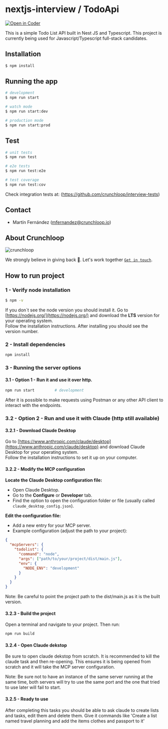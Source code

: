 # nextjs-interview / TodoApi

[![Open in Coder](https://dev.crunchloop.io/open-in-coder.svg)](https://dev.crunchloop.io/templates/fly-containers/workspace?param.Git%20Repository=git@github.com:crunchloop/nextjs-interview.git)

This is a simple Todo List API built in Nest JS and Typescript. This project is currently being used for Javascript/Typescript full-stack candidates.

## Installation

```bash
$ npm install
```

## Running the app

```bash
# development
$ npm run start

# watch mode
$ npm run start:dev

# production mode
$ npm run start:prod
```

## Test

```bash
# unit tests
$ npm run test

# e2e tests
$ npm run test:e2e

# test coverage
$ npm run test:cov
```

Check integration tests at: (https://github.com/crunchloop/interview-tests)

## Contact

- Martín Fernández (mfernandez@crunchloop.io)

## About Crunchloop

![crunchloop](https://s3.amazonaws.com/crunchloop.io/logo-blue.png)

We strongly believe in giving back :rocket:. Let's work together [`Get in touch`](https://crunchloop.io/#contact).

## How to run project

### 1 - Verify node installation
```bash
$ npm -v
```
If you don`t see the node version you should install it.
Go to [https://nodejs.org/](https://nodejs.org/) and download the **LTS** version for your operating system.  
Follow the installation instructions.
After installing you should see the version number.
### 2 - Install dependencies

```bash
npm install
```
### 3 - Running the server options

#### 3.1 - Option 1 - Run it and use it over http.
```bash
npm run start         # development
```
After it is possible to make requests using Postman or any other API client to interact with the endpoints.

### 3.2 - Option 2 - Run and use it with Claude (http still available)
#### 3.2.1 - Download Claude Desktop
Go to [https://www.anthropic.com/claude/desktop](https://www.anthropic.com/claude/desktop) and download Claude Desktop for your operating system.  
Follow the installation instructions to set it up on your computer.

#### 3.2.2 - Modify the MCP configuration
**Locate the Claude Desktop configuration file:**
   - Open Claude Desktop.
   - Go to the **Configure** or **Developer** tab.
   - Find the option to open the configuration folder or file (usually called `claude_desktop_config.json`).

**Edit the configuration file:**
   - Add a new entry for your MCP server.  
   - Example configuration (adjust the path to your project):

```json
{
  "mcpServers": {
    "todolist": {
      "command": "node",
      "args": ["path/to/your/project/dist/main.js"],
      "env": {
        "NODE_ENV": "development"
      }
    }
  }
}
```

Note: Be careful to point the project path to the dist/main.js as it is the built version.

#### 3.2.3 - Build the project
Open a terminal and navigate to your project. Then run:
```bash
npm run build
```

#### 3.2.4 - Open Claude dekstop 
Be sure to open claude dekstop from scratch. It is recommended to kill the claude task and then re-opening. This ensures it is being opened from scratch and it will take the MCP server configuration.

Note: Be sure not to have an instance of the same server running at the same time, both servers will try to use the same port and the one that tried to use later will fail to start.

#### 3.2.5 - Ready to use
After completing this tasks you should be able to ask claude to create lists and tasks, edit them and delete them. Give it commands like 'Create a list named travel planning and add the items clothes and passport to it'





